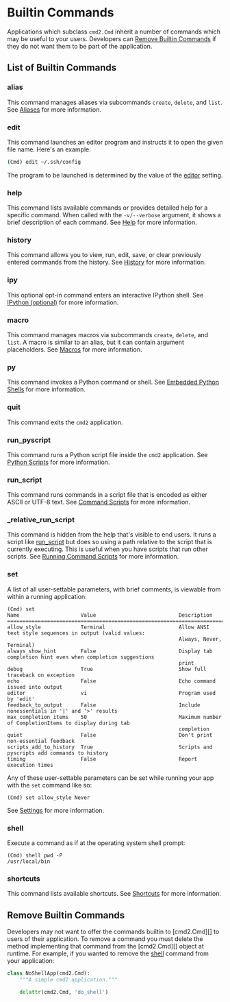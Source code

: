 # Builtin Commands

Applications which subclass `cmd2.Cmd` inherit a number of commands which may be useful to your
users. Developers can [Remove Builtin Commands](#remove-builtin-commands) if they do not want them
to be part of the application.

## List of Builtin Commands

### alias

This command manages aliases via subcommands `create`, `delete`, and `list`. See
[Aliases](shortcuts_aliases_macros.md#aliases) for more information.

### edit

This command launches an editor program and instructs it to open the given file name. Here's an
example:

```sh
(Cmd) edit ~/.ssh/config
```

The program to be launched is determined by the value of the [editor](settings.md#editor) setting.

### help

This command lists available commands or provides detailed help for a specific command. When called
with the `-v/--verbose` argument, it shows a brief description of each command. See [Help](help.md)
for more information.

### history

This command allows you to view, run, edit, save, or clear previously entered commands from the
history. See [History](history.md) for more information.

### ipy

This optional opt-in command enters an interactive IPython shell. See
[IPython (optional)](./embedded_python_shells.md#ipython-optional) for more information.

### macro

This command manages macros via subcommands `create`, `delete`, and `list`. A macro is similar to an
alias, but it can contain argument placeholders. See [Macros](./shortcuts_aliases_macros.md#macros)
for more information.

### py

This command invokes a Python command or shell. See
[Embedded Python Shells](./embedded_python_shells.md) for more information.

### quit

This command exits the `cmd2` application.

### run_pyscript

This command runs a Python script file inside the `cmd2` application. See
[Python Scripts](./scripting.md#python-scripts) for more information.

### run_script

This command runs commands in a script file that is encoded as either ASCII or UTF-8 text. See
[Command Scripts](./scripting.md#command-scripts) for more information.

### \_relative_run_script

This command is hidden from the help that's visible to end users. It runs a script like
[run_script](#run_script) but does so using a path relative to the script that is currently
executing. This is useful when you have scripts that run other scripts. See
[Running Command Scripts](../features/scripting.md#running-command-scripts) for more information.

### set

A list of all user-settable parameters, with brief comments, is viewable from within a running
application:

```text
(Cmd) set
Name                    Value                           Description
====================================================================================================================
allow_style             Terminal                        Allow ANSI text style sequences in output (valid values:
                                                        Always, Never, Terminal)
always_show_hint        False                           Display tab completion hint even when completion suggestions
                                                        print
debug                   True                            Show full traceback on exception
echo                    False                           Echo command issued into output
editor                  vi                              Program used by 'edit'
feedback_to_output      False                           Include nonessentials in '|' and '>' results
max_completion_items    50                              Maximum number of CompletionItems to display during tab
                                                        completion
quiet                   False                           Don't print non-essential feedback
scripts_add_to_history  True                            Scripts and pyscripts add commands to history
timing                  False                           Report execution times
```

Any of these user-settable parameters can be set while running your app with the `set` command like
so:

```text
(Cmd) set allow_style Never
```

See [Settings](./settings.md) for more information.

### shell

Execute a command as if at the operating system shell prompt:

```text
(Cmd) shell pwd -P
/usr/local/bin
```

### shortcuts

This command lists available shortcuts. See [Shortcuts](./shortcuts_aliases_macros.md#shortcuts) for
more information.

## Remove Builtin Commands

Developers may not want to offer the commands builtin to [cmd2.Cmd][] to users of their application.
To remove a command you must delete the method implementing that command from the [cmd2.Cmd][]
object at runtime. For example, if you wanted to remove the [shell](#shell) command from your
application:

```py
class NoShellApp(cmd2.Cmd):
    """A simple cmd2 application."""

    delattr(cmd2.Cmd, 'do_shell')
```
